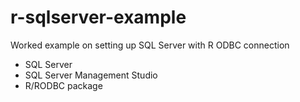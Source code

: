 # r-sqlserver-example
Worked example on setting up SQL Server with R ODBC connection

* SQL Server
* SQL Server Management Studio
* R/RODBC package
